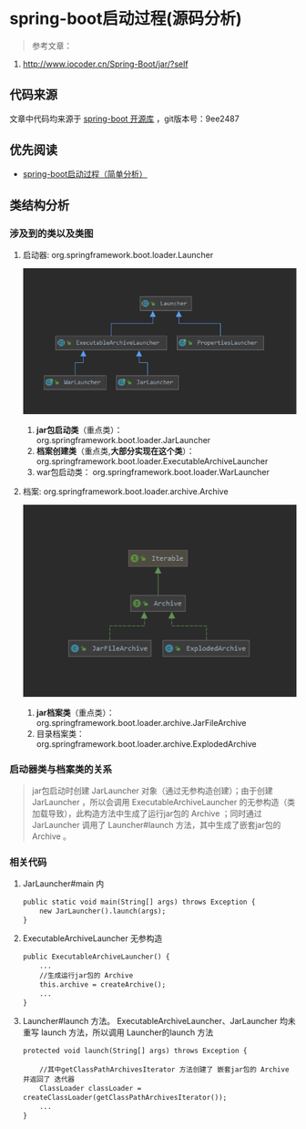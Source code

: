 # spring-boot启动过程(源码分析) #
> 参考文章：
>
1. http://www.iocoder.cn/Spring-Boot/jar/?self

## 代码来源
文章中代码均来源于 [spring-boot 开源库](https://github.com/spring-projects/spring-boot) ，git版本号：9ee2487

## 优先阅读
- [spring-boot启动过程（简单分析）](./spring-boot启动过程（简单分析）.md)

## 类结构分析

### 涉及到的类以及类图
1. 启动器: org.springframework.boot.loader.Launcher
	
	![启动器类图](./images/boot-launcher-class-structure.png)

	1. **jar包启动类**（重点类）： org.springframework.boot.loader.JarLauncher
	2. **档案创建类**（重点类,**大部分实现在这个类**）： org.springframework.boot.loader.ExecutableArchiveLauncher
	3. war包启动类： org.springframework.boot.loader.WarLauncher
2. 档案: org.springframework.boot.loader.archive.Archive

	![档案类图](./images/boot-archive-class-structure.png)

	1. **jar档案类**（重点类）： org.springframework.boot.loader.archive.JarFileArchive
	2. 目录档案类： org.springframework.boot.loader.archive.ExplodedArchive

### 启动器类与档案类的关系

> jar包启动时创建 JarLauncher 对象（通过无参构造创建）；由于创建 JarLauncher ，所以会调用 ExecutableArchiveLauncher 的无参构造（类加载导致），此构造方法中生成了运行jar包的 Archive ；同时通过 JarLauncher 调用了  Launcher#launch 方法，其中生成了嵌套jar包的 Archive 。

### 相关代码
1. JarLauncher#main 内

	```
	public static void main(String[] args) throws Exception {
		new JarLauncher().launch(args);
	}
	```
2. ExecutableArchiveLauncher 无参构造

	```
	public ExecutableArchiveLauncher() {
		...
		//生成运行jar包的 Archive
		this.archive = createArchive();
		...
	}
	```
3.  Launcher#launch 方法。 ExecutableArchiveLauncher、JarLauncher 均未重写 launch 方法，所以调用 Launcher的launch 方法
	```
	protected void launch(String[] args) throws Exception {
		
		//其中getClassPathArchivesIterator 方法创建了 嵌套jar包的 Archive 并返回了 迭代器
		ClassLoader classLoader = createClassLoader(getClassPathArchivesIterator());
		...
	}
		
	```
